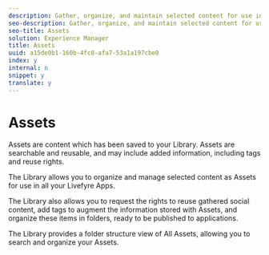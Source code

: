 ```yaml
---
description: Gather, organize, and maintain selected content for use in your Livefyre Apps.
seo-description: Gather, organize, and maintain selected content for use in your Livefyre Apps.
seo-title: Assets
solution: Experience Manager
title: Assets
uuid: a15de0b1-160b-4fc8-afa7-53a1a197cbe0
index: y
internal: n
snippet: y
translate: y
---
```


# Assets

Assets are content which has been saved to your Library. Assets are searchable and reusable, and may include added information, including tags and reuse rights.

The Library allows you to organize and manage selected content as Assets for use in all your Livefyre Apps.

The Library also allows you to request the rights to reuse gathered social content, add tags to augment the information stored with Assets, and organize these items in folders, ready to be published to applications.

The Library provides a folder structure view of All Assets, allowing you to search and organize your Assets.
